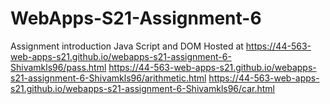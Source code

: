 # WebApps-S21-Assignment-6
Assignment introduction Java Script and DOM
Hosted at
https://44-563-web-apps-s21.github.io/webapps-s21-assignment-6-Shivamkls96/pass.html
https://44-563-web-apps-s21.github.io/webapps-s21-assignment-6-Shivamkls96/arithmetic.html
https://44-563-web-apps-s21.github.io/webapps-s21-assignment-6-Shivamkls96/car.html

